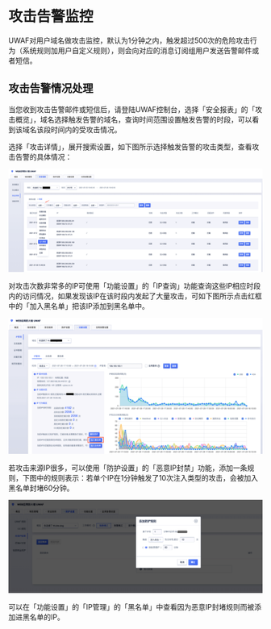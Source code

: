 # 攻击告警监控
UWAF对用户域名做攻击监控，默认为1分钟之内，触发超过500次的危险攻击行为（系统规则加用户自定义规则），则会向对应的消息订阅组用户发送告警邮件或者短信。

## 攻击告警情况处理

当您收到攻击告警邮件或短信后，请登陆UWAF控制台，选择「安全报表」的「攻击概览」，域名选择触发告警的域名，查询时间范围设置触发告警的时段，可以看到该域名该段时间内的受攻击情况。

选择「攻击详情」，展开搜索设置，如下图所示选择触发告警的攻击类型，查看攻击告警的具体情况：

![attack-alert-img-1](/images/attack-alert-img-1.png)


对攻击次数非常多的IP可使用「功能设置」的「IP查询」功能查询这些IP相应时段内的访问情况，如果发现该IP在该时段内发起了大量攻击，可如下图所示点击红框中的「加入黑名单」把该IP添加到黑名单中。

![attack-alert-img-2](/images/attack-alert-img-2.png)


若攻击来源IP很多，可以使用「防护设置」的「恶意IP封禁」功能，添加一条规则，下图中的规则表示：若单个IP在1分钟触发了10次注入类型的攻击，会被加入黑名单封堵60分钟。

![attack-alert-img-3](/images/attack-alert-img-3.png)

可以在「功能设置」的「IP管理」的「黑名单」中查看因为恶意IP封堵规则而被添加进黑名单的IP。

